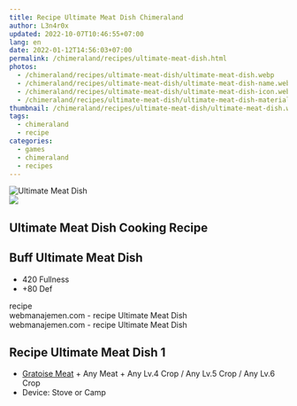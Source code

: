 ```yaml
---
title: Recipe Ultimate Meat Dish Chimeraland
author: L3n4r0x
updated: 2022-10-07T10:46:55+07:00
lang: en
date: 2022-01-12T14:56:03+07:00
permalink: /chimeraland/recipes/ultimate-meat-dish.html
photos:
  - /chimeraland/recipes/ultimate-meat-dish/ultimate-meat-dish.webp
  - /chimeraland/recipes/ultimate-meat-dish/ultimate-meat-dish-name.webp
  - /chimeraland/recipes/ultimate-meat-dish/ultimate-meat-dish-icon.webp
  - /chimeraland/recipes/ultimate-meat-dish/ultimate-meat-dish-material.webp
thumbnail: /chimeraland/recipes/ultimate-meat-dish/ultimate-meat-dish.webp
tags:
  - chimeraland
  - recipe
categories:
  - games
  - chimeraland
  - recipes
---
```


<link
  rel="stylesheet"
  href="https://rawcdn.githack.com/dimaslanjaka/Web-Manajemen/870a349/css/bootstrap-5-3-0-alpha3-wrapper.css"
/>
<section id="bootstrap-wrapper">
  <div data-bs-theme="dark">
    <div class="card mb-2">
      <div class="card-body">
        <div class="row g-0">
          <div class="col-sm-4 position-relative mb-2">
            <img
              src="https://www.webmanajemen.com/chimeraland/recipes/ultimate-meat-dish/ultimate-meat-dish-material.webp"
              class="card-img fit-cover w-100 h-100"
              alt="Ultimate Meat Dish"
              data-fancybox="true"
            />
          </div>
          <div class="col-sm-8 mb-2">
            <div class="card-body">
              <div class="d-flex flex-row align-items-center mb-3">
                <img
                  class="d-inline-block me-2"
                  src="https://www.webmanajemen.com/chimeraland/recipes/ultimate-meat-dish/ultimate-meat-dish-icon.webp"
                  width="auto"
                  height="auto"
                  style="vertical-align: middle"
                />
                <h2 class="fs-5">Ultimate Meat Dish Cooking Recipe</h2>
              </div>
              <h2 class="card-title fs-5">Buff Ultimate Meat Dish</h2>
              <div class="card-text">
                <ul>
                  <li>420 Fullness</li>
                  <li>+80 Def</li>
                </ul>
              </div>
              <span class="badge rounded-pill">recipe</span>
            </div>
            <div class="card-footer text-end text-muted mt-auto">
              webmanajemen.com - recipe Ultimate Meat Dish
            </div>
          </div>
        </div>
      </div>
      <div class="card-footer text-end text-muted">
        webmanajemen.com - recipe Ultimate Meat Dish
      </div>
    </div>
    <div class="row mb-2">
      <div class="col-12 col-lg-6 recipe-item mb-2">
        <div class="card">
          <div class="card-body">
            <h2 class="card-title fs-5">Recipe Ultimate Meat Dish 1</h2>
            <div class="card-text">
              <ul>
                <li>
                  <a
                    class="text-decoration-none text-primary"
                    href="/chimeraland/materials/gratoise-meat.html"
                    >Gratoise Meat</a
                  ><span> + </span>Any Meat<span> + </span>Any Lv.4 Crop<span>
                    / </span
                  >Any Lv.5 Crop<span> / </span>Any Lv.6 Crop
                </li>
                <li>Device: Stove or Camp</li>
              </ul>
            </div>
          </div>
        </div>
      </div>
    </div>
  </div>
</section>